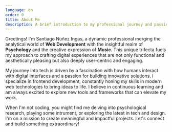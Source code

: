 ```yaml
---
language: en
order: 0
title: About Me
description: A brief introduction to my professional journey and passions.
---
```


Greetings! I'm Santiago Nuñez Ingas, a dynamic professional merging the analytical world of <strong class="text-green">Web Development</strong> with the insightful realm of <strong
class="text-purple">Psychology</strong> and the creative expression of <strong class="text-pink">Music</strong>. This unique trifecta fuels my approach to crafting digital experiences that are not only functional and aesthetically pleasing but also deeply user-centric and engaging.

My journey into tech is driven by a fascination with how humans interact with digital interfaces and a passion for building innovative solutions. I specialize in frontend development, constantly honing my skills in modern web technologies to bring ideas to life. I believe in continuous learning and am always excited to explore new tools and frameworks that can elevate my work.

When I'm not coding, you might find me delving into psychological research, playing some intrument, or exploring the latest in tech and design. I'm on a mission to create meaningful and impactful projects. Let's connect and build something extraordinary!

<style>
    .text-pink {
      color: var(--pink);
    }

    .text-purple {
      color: var(--purple);
    }

    .text-green {
      color: var(--neon-green);
    }
</style>
